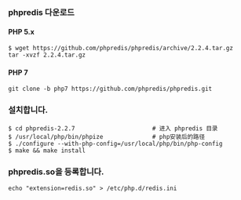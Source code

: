 
### phpredis 다운로드

#### PHP 5.x

```
$ wget https://github.com/phpredis/phpredis/archive/2.2.4.tar.gz
tar -xvzf 2.2.4.tar.gz
```

#### PHP 7
```
git clone -b php7 https://github.com/phpredis/phpredis.git
```


### 설치합니다.
```
$ cd phpredis-2.2.7                      # 进入 phpredis 目录
$ /usr/local/php/bin/phpize              # php安装后的路径
$ ./configure --with-php-config=/usr/local/php/bin/php-config
$ make && make install
```

### phpredis.so을 등록합니다.
```
echo "extension=redis.so" > /etc/php.d/redis.ini
```
